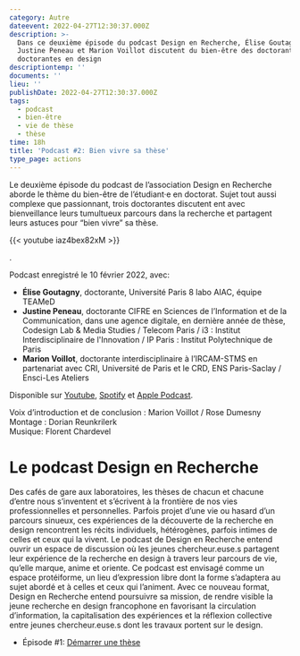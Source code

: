 ```yaml
---
category: Autre
dateevent: 2022-04-27T12:30:37.000Z
description: >-
  Dans ce deuxième épisode du podcast Design en Recherche, Élise Goutagny,
  Justine Peneau et Marion Voillot discutent du bien-être des doctorants et
  doctorantes en design
descriptiontemp: ''
documents: ''
lieu: ''
publishDate: 2022-04-27T12:30:37.000Z
tags:
  - podcast
  - bien-être
  - vie de thèse
  - thèse
time: 18h
title: 'Podcast #2: Bien vivre sa thèse'
type_page: actions
---
```


Le deuxième épisode du podcast de l’association Design en Recherche aborde le thème du bien-être de l’étudiant·e en doctorat. Sujet tout aussi complexe que passionnant, trois doctorantes discutent ent avec bienveillance leurs tumultueux parcours dans la recherche et partagent leurs astuces pour “bien vivre” sa thèse.

{{< youtube iaz4bex82xM >}}

.

Podcast enregistré le 10 février 2022, avec:

* **Élise Goutagny**, doctorante, Université Paris 8 labo AIAC, équipe TEAMeD
* **Justine Peneau**, doctorante CIFRE en Sciences de l’Information et de la Communication, dans une agence digitale, en dernière année de thèse, Codesign Lab & Media Studies / Telecom Paris / i3 : Institut Interdisciplinaire de l'Innovation / IP Paris : Institut Polytechnique de Paris
* **Marion Voillot**, doctorante interdisciplinaire à l’IRCAM-STMS en partenariat avec CRI, Université de Paris et le CRD, ENS Paris-Saclay / Ensci-Les Ateliers

Disponible sur [Youtube](https://www.youtube.com/watch?v=iaz4bex82xM\&ab_channel=DesignenRecherche "Youtube"), [Spotify](https://open.spotify.com/episode/3CW4ehWc6pQ8XJpcqJcCYm "Spotify") et [Apple Podcast](https://podcasts.apple.com/us/podcast/bien-vivre-sa-th%C3%A8se/id1614277217?i=1000558389767 "Apple Podcast").

Voix d’introduction et de conclusion : Marion Voillot / Rose Dumesny\
Montage : Dorian Reunkrilerk\
Musique: Florent Chardevel

# Le podcast Design en Recherche

Des cafés de gare aux laboratoires, les thèses de chacun et chacune d’entre nous s’inventent et s’écrivent à la frontière de nos vies professionnelles et personnelles. Parfois projet d’une vie ou hasard d’un parcours sinueux, ces expériences de la découverte de la recherche en design rencontrent les récits individuels, hétérogènes, parfois intimes de celles et ceux qui la vivent. Le podcast de Design en Recherche entend ouvrir un espace de discussion où les jeunes chercheur.euse.s partagent leur expérience de la recherche en design à travers leur parcours de vie, qu’elle marque, anime et oriente. Ce podcast est envisagé comme un espace protéiforme, un lieu d’expression libre dont la forme s’adaptera au sujet abordé et à celles et ceux qui l’animent. Avec ce nouveau format, Design en Recherche entend poursuivre sa mission, de rendre visible la jeune recherche en design francophone en favorisant la circulation d’information, la capitalisation des expériences et la réflexion collective entre jeunes chercheur.euse.s dont les travaux portent sur le design.

* Épisode #1: [Démarrer une thèse](https://designenrecherche.org/actions/1er-episode-du-podcast-design-en-recherche/)
